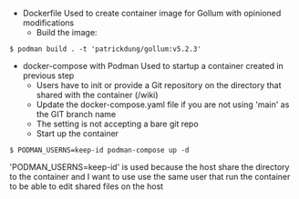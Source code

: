 - Dockerfile
  Used to create container image for Gollum with opinioned modifications
  - Build the image:
```
$ podman build . -t 'patrickdung/gollum:v5.2.3'
```

- docker-compose with Podman
  Used to startup a container created in previous step
  - Users have to init or provide a Git repository on the directory that shared with the container (/wiki)
  - Update the docker-compose.yaml file if you are not using 'main' as the GIT branch name
  - The setting is not accepting a bare git repo
  - Start up the container
```
$ PODMAN_USERNS=keep-id podman-compose up -d
```
  'PODMAN_USERNS=keep-id' is used because the host share the directory to the container and
  I want to use use the same user that run the container to be able to edit shared files on the host
